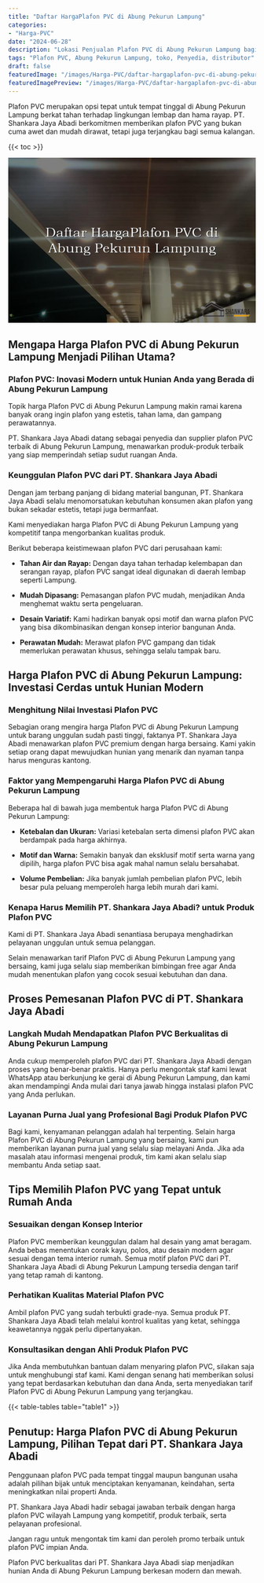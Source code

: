 ```yaml
---
title: "Daftar HargaPlafon PVC di Abung Pekurun Lampung"
categories:
- "Harga-PVC"
date: "2024-06-28"
description: "Lokasi Penjualan Plafon PVC di Abung Pekurun Lampung bagi rumah, office, dan toko. Material unggulan, pilihan motif, variasi warna modern, beserta servis penempatan ditangani oleh teknisi ahli serta garansi resmi!|Servis distribusi Plafon PVC di Abung Pekurun Lampung bagi kebutuhan hunian, office, atau toko, dengan material unggulan dan instalasi oleh tim profesional dan jaminan resmi.|Solusi Plafon PVC di Abung Pekurun Lampung yang terbukti bagi hunian, office, serta toko, bersama material unggulan dan penempatan ditangani oleh tenaga ahli berpengalaman serta kepastian resmi.|Distribusi Plafon PVC di Abung Pekurun Lampung untuk rumah, perkantoran, dan toko, dengan material terbaik dan instalasi oleh tim berpengalaman, dilengkapi beserta garansi resmi.}"
tags: "Plafon PVC, Abung Pekurun Lampung, toko, Penyedia, distributor"
draft: false
featuredImage: "/images/Harga-PVC/daftar-hargaplafon-pvc-di-abung-pekurun-lampung.png"
featuredImagePreview: "/images/Harga-PVC/daftar-hargaplafon-pvc-di-abung-pekurun-lampung.png"
---
```


Plafon PVC merupakan opsi tepat untuk tempat tinggal di Abung Pekurun Lampung berkat tahan terhadap lingkungan lembap dan hama rayap. PT. Shankara Jaya Abadi berkomitmen memberikan plafon PVC yang bukan cuma awet dan mudah dirawat, tetapi juga terjangkau bagi semua kalangan.

{{< toc >}}

![Daftar HargaPlafon PVC di Abung Pekurun Lampung](/images/Harga-PVC/Daftar-HargaPlafon-PVC-di-Abung-Pekurun-Lampung.png)

## Mengapa Harga Plafon PVC di Abung Pekurun Lampung Menjadi Pilihan Utama?

### Plafon PVC: Inovasi Modern untuk Hunian Anda yang Berada di Abung Pekurun Lampung

Topik harga Plafon PVC di Abung Pekurun Lampung makin ramai karena banyak orang ingin plafon yang estetis, tahan lama, dan gampang perawatannya.

PT. Shankara Jaya Abadi datang sebagai penyedia dan supplier plafon PVC terbaik di Abung Pekurun Lampung, menawarkan produk-produk terbaik yang siap memperindah setiap sudut ruangan Anda.

### Keunggulan Plafon PVC dari PT. Shankara Jaya Abadi

Dengan jam terbang panjang di bidang material bangunan, PT. Shankara Jaya Abadi selalu menomorsatukan kebutuhan konsumen akan plafon yang bukan sekadar estetis, tetapi juga bermanfaat.

Kami menyediakan harga Plafon PVC di Abung Pekurun Lampung yang kompetitif tanpa mengorbankan kualitas produk.

Berikut beberapa keistimewaan plafon PVC dari perusahaan kami:

- **Tahan Air dan Rayap:** Dengan daya tahan terhadap kelembapan dan serangan rayap, plafon PVC sangat ideal digunakan di daerah lembap seperti Lampung.

- **Mudah Dipasang:** Pemasangan plafon PVC mudah, menjadikan Anda menghemat waktu serta pengeluaran.

- **Desain Variatif:** Kami hadirkan banyak opsi motif dan warna plafon PVC yang bisa dikombinasikan dengan konsep interior bangunan Anda.

- **Perawatan Mudah:** Merawat plafon PVC gampang dan tidak memerlukan perawatan khusus, sehingga selalu tampak baru.

## Harga Plafon PVC di Abung Pekurun Lampung: Investasi Cerdas untuk Hunian Modern

### Menghitung Nilai Investasi Plafon PVC

Sebagian orang mengira harga Plafon PVC di Abung Pekurun Lampung untuk barang unggulan sudah pasti tinggi, faktanya PT. Shankara Jaya Abadi menawarkan plafon PVC premium dengan harga bersaing. Kami yakin setiap orang dapat mewujudkan hunian yang menarik dan nyaman tanpa harus menguras kantong.

### Faktor yang Mempengaruhi Harga Plafon PVC di Abung Pekurun Lampung

Beberapa hal di bawah juga membentuk harga Plafon PVC di Abung Pekurun Lampung:

- **Ketebalan dan Ukuran:** Variasi ketebalan serta dimensi plafon PVC akan berdampak pada harga akhirnya.

- **Motif dan Warna:** Semakin banyak dan eksklusif motif serta warna yang dipilih, harga plafon PVC bisa agak mahal namun selalu bersahabat.

- **Volume Pembelian:** Jika banyak jumlah pembelian plafon PVC, lebih besar pula peluang memperoleh harga lebih murah dari kami.

### Kenapa Harus Memilih PT. Shankara Jaya Abadi? untuk Produk Plafon PVC

Kami di PT. Shankara Jaya Abadi senantiasa berupaya menghadirkan pelayanan unggulan untuk semua pelanggan.

Selain menawarkan tarif Plafon PVC di Abung Pekurun Lampung yang bersaing, kami juga selalu siap memberikan bimbingan free agar Anda mudah menentukan plafon yang cocok sesuai kebutuhan dan dana.

## Proses Pemesanan Plafon PVC di PT. Shankara Jaya Abadi

### Langkah Mudah Mendapatkan Plafon PVC Berkualitas di Abung Pekurun Lampung

Anda cukup memperoleh plafon PVC dari PT. Shankara Jaya Abadi dengan proses yang benar-benar praktis. Hanya perlu mengontak staf kami lewat WhatsApp atau berkunjung ke gerai di Abung Pekurun Lampung, dan kami akan mendampingi Anda mulai dari tanya jawab hingga instalasi plafon PVC yang Anda perlukan.

### Layanan Purna Jual yang Profesional Bagi Produk Plafon PVC

Bagi kami, kenyamanan pelanggan adalah hal terpenting. Selain harga Plafon PVC di Abung Pekurun Lampung yang bersaing, kami pun memberikan layanan purna jual yang selalu siap melayani Anda. Jika ada masalah atau informasi mengenai produk, tim kami akan selalu siap membantu Anda setiap saat.

## Tips Memilih Plafon PVC yang Tepat untuk Rumah Anda

### Sesuaikan dengan Konsep Interior

Plafon PVC memberikan keunggulan dalam hal desain yang amat beragam. Anda bebas menentukan corak kayu, polos, atau desain modern agar sesuai dengan tema interior rumah. Semua motif plafon PVC dari PT. Shankara Jaya Abadi di Abung Pekurun Lampung tersedia dengan tarif yang tetap ramah di kantong.

### Perhatikan Kualitas Material Plafon PVC

Ambil plafon PVC yang sudah terbukti grade-nya. Semua produk PT. Shankara Jaya Abadi telah melalui kontrol kualitas yang ketat, sehingga keawetannya nggak perlu dipertanyakan.

### Konsultasikan dengan Ahli Produk Plafon PVC

Jika Anda membutuhkan bantuan dalam menyaring plafon PVC, silakan saja untuk menghubungi staf kami. Kami dengan senang hati memberikan solusi yang tepat berdasarkan kebutuhan dan dana Anda, serta menyediakan tarif Plafon PVC di Abung Pekurun Lampung yang terjangkau.

{{< table-tables table="table1" >}}

## Penutup: Harga Plafon PVC di Abung Pekurun Lampung, Pilihan Tepat dari PT. Shankara Jaya Abadi

Penggunaan plafon PVC pada tempat tinggal maupun bangunan usaha adalah pilihan bijak untuk menciptakan kenyamanan, keindahan, serta meningkatkan nilai properti Anda.

PT. Shankara Jaya Abadi hadir sebagai jawaban terbaik dengan harga plafon PVC wilayah Lampung yang kompetitif, produk terbaik, serta pelayanan profesional.

Jangan ragu untuk mengontak tim kami dan peroleh promo terbaik untuk plafon PVC impian Anda.

Plafon PVC berkualitas dari PT. Shankara Jaya Abadi siap menjadikan hunian Anda di Abung Pekurun Lampung berkesan modern dan mewah.
